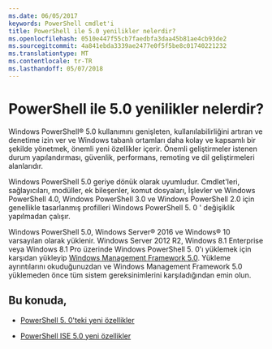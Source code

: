 ```yaml
---
ms.date: 06/05/2017
keywords: PowerShell cmdlet'i
title: PowerShell ile 5.0 yenilikler nelerdir?
ms.openlocfilehash: 0510e447f55cb7faedbfa3daa45b81ae4cb93de2
ms.sourcegitcommit: 4a841ebda3339ae2477e0f5f5be8c01740221232
ms.translationtype: MT
ms.contentlocale: tr-TR
ms.lasthandoff: 05/07/2018
---
```

# <a name="whats-new-with-powershell-50"></a>PowerShell ile 5.0 yenilikler nelerdir?
Windows PowerShell® 5.0 kullanımını genişleten, kullanılabilirliğini artıran ve denetime izin ver ve Windows tabanlı ortamları daha kolay ve kapsamlı bir şekilde yönetmek, önemli yeni özellikler içerir.  Önemli geliştirmeler istenen durum yapılandırması, güvenlik, performans, remoting ve dil geliştirmeleri alanlarıdır.

Windows PowerShell 5.0 geriye dönük olarak uyumludur. Cmdlet'leri, sağlayıcıları, modüller, ek bileşenler, komut dosyaları, İşlevler ve Windows PowerShell 4.0, Windows PowerShell 3.0 ve Windows PowerShell 2.0 için genellikle tasarlanmış profilleri Windows PowerShell 5. 0 ' değişiklik yapılmadan çalışır.

Windows PowerShell 5.0, Windows Server® 2016 ve Windows® 10 varsayılan olarak yüklenir. Windows Server 2012 R2, Windows 8.1 Enterprise veya Windows 8.1 Pro üzerinde Windows PowerShell 5. 0'ı yüklemek için karşıdan yükleyip [Windows Management Framework 5.0](https://go.microsoft.com/fwlink/?linkid=830436). Yükleme ayrıntılarını okuduğunuzdan ve Windows Management Framework 5.0 yüklemeden önce tüm sistem gereksinimlerini karşıladığından emin olun.

## <a name="in-this-topic"></a>Bu konuda,

- [PowerShell 5. 0'teki yeni özellikler](What-s-New-in-Windows-PowerShell-50.md)

- [PowerShell ISE 5.0 yeni özellikler](What-s-New-in-the-PowerShell-50-ISE.md)

<!--
- New features in Windows PowerShell 4.0

- New features in Windows PowerShell 3.0
-->
